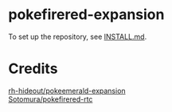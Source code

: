 # pokefirered-expansion

To set up the repository, see [INSTALL.md](INSTALL.md).

# Credits
[rh-hideout/pokeemerald-expansion](https://github.com/rh-hideout/pokeemerald-expansion/wiki/Credits)  
[Sotomura/pokefirered-rtc](https://github.com/Sotomura/pokefirered/tree/pokefirered-rtc)
